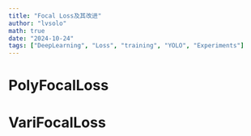 ```yaml
---
title: "Focal Loss及其改进"
author: "lvsolo"
math: true
date: "2024-10-24"
tags: ["DeepLearning", "Loss", "training", "YOLO", "Experiments"]
---
```

# PolyFocalLoss

# VariFocalLoss
